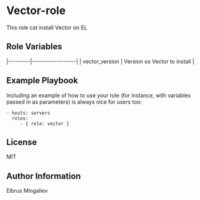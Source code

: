 Vector-role
=========

This role cat install Vector on EL

Role Variables
--------------
|---------|------------------|
| vector_version | Version os Vector to install |

Example Playbook
----------------

Including an example of how to use your role (for instance, with variables passed in as parameters) is always nice for users too:

    - hosts: servers
      roles:
         - { role: vector }

License
-------

MIT

Author Information
------------------

Elbrus Mingaliev
